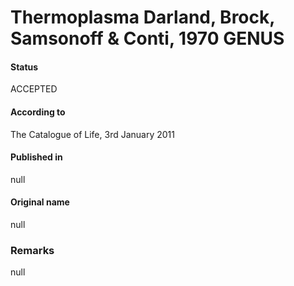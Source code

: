 # Thermoplasma Darland, Brock, Samsonoff & Conti, 1970 GENUS

#### Status
ACCEPTED

#### According to
The Catalogue of Life, 3rd January 2011

#### Published in
null

#### Original name
null

### Remarks
null